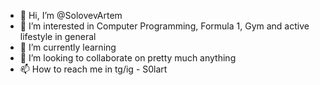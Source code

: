 - 👋 Hi, I’m @SolovevArtem
- 👀 I’m interested in Computer Programming, Formula 1, Gym and active lifestyle in general
- 🌱 I’m currently learning 
- 💞️ I’m looking to collaborate on pretty much anything 
- 📫 How to reach me in tg/ig - S0lart

<!---
SolovevArtem/SolovevArtem is a ✨ special ✨ repository because its `README.md` (this file) appears on your GitHub profile.
You can click the Preview link to take a look at your changes.
--->
